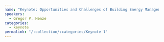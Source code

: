 ```yaml
---
name: "Keynote: Opportunities and Challenges of Building Energy Management using Advanced Building Controls"
speakers:
  - Gregor P. Henze
categories:
  - keynote
permalink: "/:collection/:categories/Keynote 1"
---
```


<!-- Lorem ipsum dolor sit amet, mel tritani quaestio ne. Sed cu quot erat. Stet mutat moderatius ad vel. Ne eum quod expetendis, odio eros nominavi sed et, eu suscipit atomorum sit. Facete maluisset urbanitas in eos, idque expetendis et vis, et quo everti quaestio maiestatis.

At elit omnium vel, utamur ponderum definitionem cu duo. Ex eam quot meliore. Modus admodum antiopam duo in, et esse incorrupte percipitur nec, ei facete utroque torquatos his. Ea vel moderatius cotidieque conclusionemque, noluisse menandri consetetur id pri. -->